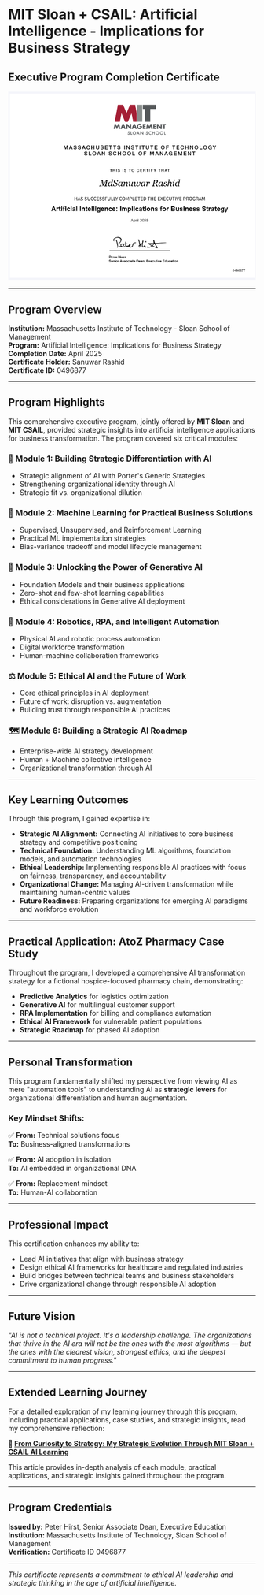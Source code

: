 # MIT Sloan + CSAIL: Artificial Intelligence - Implications for Business Strategy

## Executive Program Completion Certificate

![MIT Sloan AI Certificate](../assets/certificates/mit-sloan-ai-certificate.png)

---

## Program Overview

**Institution:** Massachusetts Institute of Technology - Sloan School of Management  
**Program:** Artificial Intelligence: Implications for Business Strategy  
**Completion Date:** April 2025  
**Certificate Holder:** Sanuwar Rashid  
**Certificate ID:** 0496877

---

## Program Highlights

This comprehensive executive program, jointly offered by **MIT Sloan** and **MIT CSAIL**, provided strategic insights into artificial intelligence applications for business transformation. The program covered six critical modules:

### 🎯 Module 1: Building Strategic Differentiation with AI
- Strategic alignment of AI with Porter's Generic Strategies
- Strengthening organizational identity through AI
- Strategic fit vs. organizational dilution

### 🤖 Module 2: Machine Learning for Practical Business Solutions
- Supervised, Unsupervised, and Reinforcement Learning
- Practical ML implementation strategies
- Bias-variance tradeoff and model lifecycle management

### 🚀 Module 3: Unlocking the Power of Generative AI
- Foundation Models and their business applications
- Zero-shot and few-shot learning capabilities
- Ethical considerations in Generative AI deployment

### 🤖 Module 4: Robotics, RPA, and Intelligent Automation
- Physical AI and robotic process automation
- Digital workforce transformation
- Human-machine collaboration frameworks

### ⚖️ Module 5: Ethical AI and the Future of Work
- Core ethical principles in AI deployment
- Future of work: disruption vs. augmentation
- Building trust through responsible AI practices

### 🗺️ Module 6: Building a Strategic AI Roadmap
- Enterprise-wide AI strategy development
- Human + Machine collective intelligence
- Organizational transformation through AI

---

## Key Learning Outcomes

Through this program, I gained expertise in:

- **Strategic AI Alignment:** Connecting AI initiatives to core business strategy and competitive positioning
- **Technical Foundation:** Understanding ML algorithms, foundation models, and automation technologies
- **Ethical Leadership:** Implementing responsible AI practices with focus on fairness, transparency, and accountability
- **Organizational Change:** Managing AI-driven transformation while maintaining human-centric values
- **Future Readiness:** Preparing organizations for emerging AI paradigms and workforce evolution

---

## Practical Application: AtoZ Pharmacy Case Study

Throughout the program, I developed a comprehensive AI transformation strategy for a fictional hospice-focused pharmacy chain, demonstrating:

- **Predictive Analytics** for logistics optimization
- **Generative AI** for multilingual customer support
- **RPA Implementation** for billing and compliance automation
- **Ethical AI Framework** for vulnerable patient populations
- **Strategic Roadmap** for phased AI adoption

---

## Personal Transformation

This program fundamentally shifted my perspective from viewing AI as mere "automation tools" to understanding AI as **strategic levers** for organizational differentiation and human augmentation.

### Key Mindset Shifts:
✅ **From:** Technical solutions focus  
**To:** Business-aligned transformations

✅ **From:** AI adoption in isolation  
**To:** AI embedded in organizational DNA

✅ **From:** Replacement mindset  
**To:** Human-AI collaboration

---

## Professional Impact

This certification enhances my ability to:

- Lead AI initiatives that align with business strategy
- Design ethical AI frameworks for healthcare and regulated industries
- Build bridges between technical teams and business stakeholders
- Drive organizational change through responsible AI adoption

---

## Future Vision

*"AI is not a technical project. It's a leadership challenge. The organizations that thrive in the AI era will not be the ones with the most algorithms — but the ones with the clearest vision, strongest ethics, and the deepest commitment to human progress."*

---

## Extended Learning Journey

For a detailed exploration of my learning journey through this program, including practical applications, case studies, and strategic insights, read my comprehensive reflection:

**📖 [From Curiosity to Strategy: My Strategic Evolution Through MIT Sloan + CSAIL AI Learning](https://www.linkedin.com/pulse/from-curiosity-strategy-my-strategic-evolution-through-sanuwar-rashid-ezdse/?trackingId=za6aoxg3m7TsdwdDvhuwpg%3D%3D)**

This article provides in-depth analysis of each module, practical applications, and strategic insights gained throughout the program.

---

## Program Credentials

**Issued by:** Peter Hirst, Senior Associate Dean, Executive Education  
**Institution:** Massachusetts Institute of Technology, Sloan School of Management  
**Verification:** Certificate ID 0496877

---

*This certificate represents a commitment to ethical AI leadership and strategic thinking in the age of artificial intelligence.*